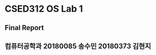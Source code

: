 CSED312 OS Lab 1
================
Final Report
----------------
컴퓨터공학과
20180085 송수민 20180373 김현지
------------------------------